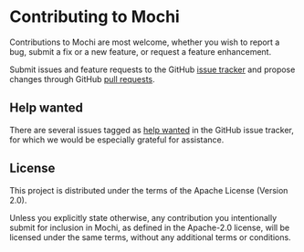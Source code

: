 # Contributing to Mochi

Contributions to Mochi are most welcome, whether you wish to report a bug, submit a fix or a new feature, or request a feature enhancement.

Submit issues and feature requests to the GitHub [issue tracker](https://github.com/Bloom-Perf/mochi/issues) and propose changes through GitHub [pull requests](https://github.com/Bloom-Perf/mochi/pulls).

## Help wanted

There are several issues tagged as [help wanted](https://github.com/Bloom-Perf/mochi/issues?q=is%3Aopen+is%3Aissue+label%3A%22help+wanted%22) in the GitHub issue tracker, for which we would be especially grateful for assistance.

## License

This project is distributed under the terms of the Apache License (Version 2.0).

Unless you explicitly state otherwise, any contribution you intentionally submit for inclusion in Mochi, as defined in the Apache-2.0 license, will be licensed under the same terms, without any additional terms or conditions.
